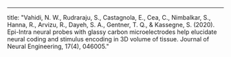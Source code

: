---
title: "Vahidi, N. W., Rudraraju, S., Castagnola, E., Cea, C., Nimbalkar, S., Hanna, R., Arvizu, R.,
Dayeh, S. A., Gentner, T. Q., & Kassegne, S. (2020). Epi-Intra neural probes with glassy carbon
microelectrodes help elucidate neural coding and stimulus encoding in 3D volume of tissue.
Journal of Neural Engineering, 17(4), 046005."
